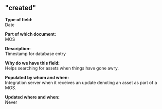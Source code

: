 ## "created"

**Type of field:**  
Date  

**Part of which document:**  
MOS

**Description:**  
Timestamp for database entry  

**Why do we have this field:**  
Helps searching for assets when things have gone awry.   

**Populated by whom and when:**  
Integration server when it receives an update denoting an asset as part of a MOS. 

**Updated where and when:**  
Never